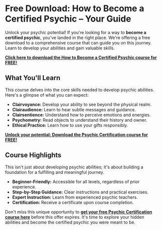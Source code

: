 # Free Download: How to Become a Certified Psychic – Your Guide

Unlock your psychic potential! If you're looking for a way to **become a certified psychic**, you've landed in the right place. We're offering a free download to a comprehensive course that can guide you on this journey. Learn to develop your abilities and gain valuable skills.

[**Click here to download the How to Become a Certified Psychic course for FREE!**](https://udemywork.com/how-to-become-a-certified-psychic)

## What You'll Learn

This course delves into the core skills needed to develop psychic abilities. Here's a glimpse of what you can expect:

*   **Clairvoyance:** Develop your ability to see beyond the physical realm.
*   **Clairaudience:** Learn to hear subtle messages and guidance.
*   **Clairsentience:** Understand how to perceive emotions and energies.
*   **Psychometry:** Read objects to understand their history and owner.
*   **Ethical Practice:** Learn how to use your gifts responsibly.

[**Unlock your potential: Download the Psychic Certification course for FREE!**](https://udemywork.com/how-to-become-a-certified-psychic)

## Course Highlights

This isn't just about developing psychic abilities; it's about building a foundation for a fulfilling and meaningful journey.

*   **Beginner-Friendly:** Accessible for all levels, regardless of prior experience.
*   **Step-by-Step Guidance:** Clear instructions and practical exercises.
*   **Expert Instruction:** Learn from experienced psychic teachers.
*   **Certification:** Receive a certificate upon course completion.

Don't miss this unique opportunity to **[get your free Psychic Certification course here](https://udemywork.com/how-to-become-a-certified-psychic)** before this offer expires. It's time to explore your hidden abilities and become the certified psychic you were meant to be.
